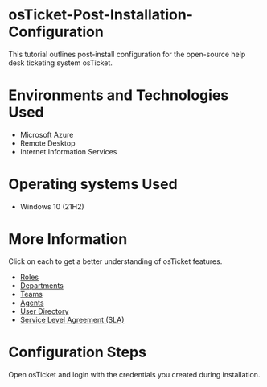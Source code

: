 # osTicket-Post-Installation-Configuration
This tutorial outlines post-install configuration for the open-source help desk ticketing system osTicket.
# Environments and Technologies Used
+ Microsoft Azure
+ Remote Desktop
+ Internet Information Services
# Operating systems Used
+ Windows 10 (21H2)
# More Information
Click on each to get a better understanding of osTicket features.
+ [Roles](https://docs.osticket.com/en/latest/Admin/Agents/Roles.html)
+ [Departments](https://docs.osticket.com/en/latest/Admin/Agents/Departments.html)
+ [Teams](https://docs.osticket.com/en/latest/Admin/Agents/Teams.html)
+ [Agents](https://docs.osticket.com/en/latest/Admin/Agents/Agents.html)
+ [User Directory](https://docs.osticket.com/en/latest/Agent/Users/User%20Directory.html)
+ [Service Level Agreement (SLA)](https://docs.osticket.com/en/latest/Admin/Manage/SLA%20Plans.html)
# Configuration Steps
Open osTicket and login with the credentials you created during installation. 
